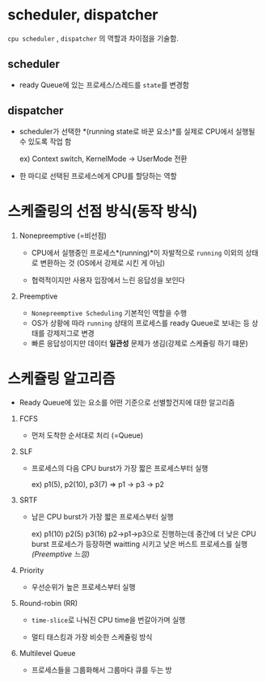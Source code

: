 # scheduler, dispatcher

`cpu scheduler` , `dispatcher` 의 역할과 차이점을 기술함.



## scheduler

- ready Queue에 있는 프로세스/스레드를 `state`를 변경함

  

## dispatcher

- scheduler가 선택한 *(running state로 바꾼 요소)*를 실제로 CPU에서 실행될  수 있도록 작업 함

  ex) Context switch, KernelMode -> UserMode 전환

- 한 마디로 선택된 프로세스에게 CPU를 할당하는 역할



# 스케줄링의 선점 방식(동작 방식)

1. Nonepreemptive (=비선점)

   - CPU에서 실행중인 프로세스*(running)*이 자발적으로 `running` 이외의 상태로 변환하는 것 (OS에서 강제로 시킨 게 아님)

   - 협력적이지만 사용자 입장에서 느린 응답성을 보인다

     

2. Preemptive

   - `Nonepreemptive Scheduling` 기본적인 역할을 수행
   - OS가 상황에 따라 `running` 상태의 프로세스를 ready Queue로 보내는 등 상태를 강제저그로 변경
   - 빠른 응답성이지만 데이터 **일관성** 문제가 생김(강제로 스케쥴링 하기 떄문)



# 스케쥴링 알고리즘

- Ready Queue에 있는 요소를 어떤 기준으로 선별할건지에 대한 알고리즘



1. FCFS

   - 먼저 도착한 순서대로 처리 (=Queue)

     

2. SLF

   - 프로세스의 다음 CPU burst가 가장 짧은 프로세스부터 실행

     ex) p1(5), p2(10), p3(7) => p1 -> p3 -> p2

     

3. SRTF

   - 남은 CPU burst가 가장 짧은 프로세스부터 실행

     ex) p1(10) p2(5) p3(16) p2->p1->p3으로 진행하는데 중간에 더 낮은 CPU burst 프로세스가 등장하면 waitting 시키고 낮은 버스트 프로세스를 실행 *(Preemptive 느낌)*

     

4. Priority

   - 우선순위가 높은 프로세스부터 실행
     
     

5. Round-robin (RR)

   - `time-slice`로 나눠진 CPU time을 번갈아가며 실행

   - 멀티 태스킹과 가장 비슷한 스케쥴링 방식

     

6. Multilevel Queue

   - 프로세스들을 그룹화해서 그룹마다 큐를 두는 방
